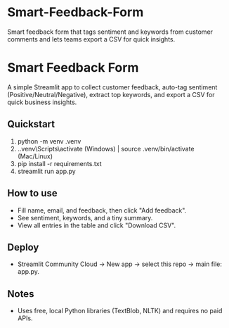 # Smart-Feedback-Form
Smart feedback form that tags sentiment and keywords from customer comments and lets teams export a CSV for quick insights.

# Smart Feedback Form

A simple Streamlit app to collect customer feedback, auto-tag sentiment (Positive/Neutral/Negative), extract top keywords, and export a CSV for quick business insights.

## Quickstart
1) python -m venv .venv
2) .\.venv\Scripts\activate   (Windows) | source .venv/bin/activate (Mac/Linux)
3) pip install -r requirements.txt
4) streamlit run app.py

## How to use
- Fill name, email, and feedback, then click "Add feedback".
- See sentiment, keywords, and a tiny summary.
- View all entries in the table and click "Download CSV".

## Deploy
- Streamlit Community Cloud → New app → select this repo → main file: app.py.

## Notes
- Uses free, local Python libraries (TextBlob, NLTK) and requires no paid APIs.
